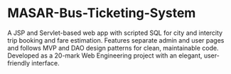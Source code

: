 # MASAR-Bus-Ticketing-System
A JSP and Servlet-based web app with scripted SQL for city and intercity trip booking and fare estimation. Features separate admin and user pages and follows MVP and DAO design patterns for clean, maintainable code. Developed as a 20-mark Web Engineering project with an elegant, user-friendly interface.
